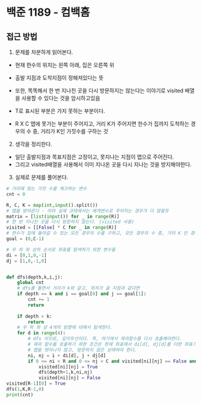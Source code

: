 # 백준 1189 - 컴백홈

## 접근 방법
1. 문제를 차분하게 읽어본다.
- 현재 한수의 위치는 왼쪽 아래, 집은 오른쪽 위
- 출발 지점과 도착지점이 정해져있다는 뜻
- 또한, 똑똑해서 한 번 지나친 곳을 다시 방문하지는 않는다는 이야기로 visited 배열을 사용할 수 있다는 것을 암시하고있음

- T로 표시된 부분은 가지 못하는 부분이다.
- R X C 맵에 못가는 부분이 주어지고, 거리 K가 주어지면 한수가 집까지 도착하는 경우의 수 중, 거리가 K인 가짓수를 구하는 것

2. 생각을 정리한다.

- 일단 출발지점과 목표지점은 고정이고, 못지나는 지점이 맵으로 주어진다.
- 그리고 visited배열을 사용해서 이미 지나온 곳을 다시 지나는 것을 방지해야한다.

3. 실제로 문제를 풀어본다.


```python
# 거리에 맞는 가짓 수를 체크하는 변수
cnt = 0

R, C, K = map(int,input().split())
# 맵을 받아온다 - 아마 실제 코테에서는 매개변수로 주어지는 경우가 더 많을듯
matrix = [list(input()) for _ in range(R)]
# 한 번 지나친 곳을 다시 방문하지 않는다. (visited 사용)
visited = [[False] * C for _ in range(R)]
# 한수가 집에 돌아갈 수 있는 모든 경우의 수를 구하고, 모든 경우의 수 중, 거리 K 인 경우만 세서 반환한다.
goal = (0,C-1)

# 우 하 좌 상의 순서로 좌표를 탐색하기 위한 변수들
di = [0,1,0,-1]
dj = [1,0,-1,0]


def dfs(depth,k,i,j):
    global cnt
    # dfs를 돌면서 거리가 k와 같고, 위치가 골 지점과 같다면
    if depth == k and i == goal[0] and j == goal[1]:            
        cnt += 1
        return
        
    if depth > k:
        return
    # 우 하 좌 상 4개의 방향에 대해서 탐색한다.
    for d in range(4):
        # dfs 이므로, 깊이우선이다. 즉, 여기에서 재귀함수를 다시 호출해야한다.
        # 재귀 함수를 호출하기 위한 조건은 현재 좌표에서 di[d], dj[d]를 더한 좌표가 
        # 맵을 벗어나지 않고, 방문하지 않은 상태여야 한다.
        ni, nj = i + di[d], j + dj[d]
        if 0 <= ni < R and 0 <= nj < C and visited[ni][nj] == False and matrix[ni][nj] != 'T':
            visited[ni][nj] = True
            dfs(depth+1,k,ni,nj) 
            visited[ni][nj] = False
visited[R-1][0] = True
dfs(1,K,R-1,0)
print(cnt)
```